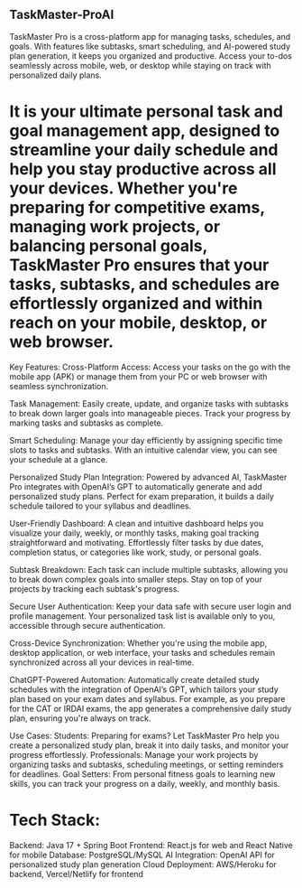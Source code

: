 ## TaskMaster-ProAI
 TaskMaster Pro is a cross-platform app for managing tasks, schedules, and goals. With features like subtasks, smart scheduling, and AI-powered study plan generation, it keeps you organized and productive. Access your to-dos seamlessly across mobile, web, or desktop while staying on track with personalized daily plans.

# It is your ultimate personal task and goal management app, designed to streamline your daily schedule and help you stay productive across all your devices. Whether you're preparing for competitive exams, managing work projects, or balancing personal goals, TaskMaster Pro ensures that your tasks, subtasks, and schedules are effortlessly organized and within reach on your mobile, desktop, or web browser.

Key Features:
Cross-Platform Access: Access your tasks on the go with the mobile app (APK) or manage them from your PC or web browser with seamless synchronization.

Task Management: Easily create, update, and organize tasks with subtasks to break down larger goals into manageable pieces. Track your progress by marking tasks and subtasks as complete.

Smart Scheduling: Manage your day efficiently by assigning specific time slots to tasks and subtasks. With an intuitive calendar view, you can see your schedule at a glance.

Personalized Study Plan Integration: Powered by advanced AI, TaskMaster Pro integrates with OpenAI’s GPT to automatically generate and add personalized study plans. Perfect for exam preparation, it builds a daily schedule tailored to your syllabus and deadlines.

User-Friendly Dashboard: A clean and intuitive dashboard helps you visualize your daily, weekly, or monthly tasks, making goal tracking straightforward and motivating. Effortlessly filter tasks by due dates, completion status, or categories like work, study, or personal goals.

Subtask Breakdown: Each task can include multiple subtasks, allowing you to break down complex goals into smaller steps. Stay on top of your projects by tracking each subtask's progress.

Secure User Authentication: Keep your data safe with secure user login and profile management. Your personalized task list is available only to you, accessible through secure authentication.

Cross-Device Synchronization: Whether you're using the mobile app, desktop application, or web interface, your tasks and schedules remain synchronized across all your devices in real-time.

ChatGPT-Powered Automation: Automatically create detailed study schedules with the integration of OpenAI’s GPT, which tailors your study plan based on your exam dates and syllabus. For example, as you prepare for the CAT or IRDAI exams, the app generates a comprehensive daily study plan, ensuring you're always on track.

Use Cases:
Students: Preparing for exams? Let TaskMaster Pro help you create a personalized study plan, break it into daily tasks, and monitor your progress effortlessly.
Professionals: Manage your work projects by organizing tasks and subtasks, scheduling meetings, or setting reminders for deadlines.
Goal Setters: From personal fitness goals to learning new skills, you can track your progress on a daily, weekly, and monthly basis.

# Tech Stack:
Backend: Java 17 + Spring Boot
Frontend: React.js for web and React Native for mobile
Database: PostgreSQL/MySQL
AI Integration: OpenAI API for personalized study plan generation
Cloud Deployment: AWS/Heroku for backend, Vercel/Netlify for frontend
